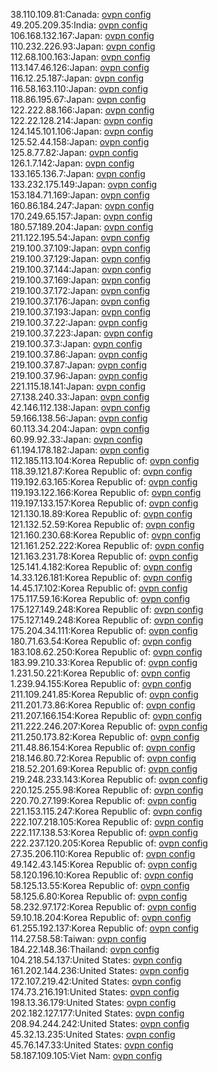38.110.109.81:Canada: [ovpn config](vpn/38_110_109_81.ovpn)  
49.205.209.35:India: [ovpn config](vpn/49_205_209_35.ovpn)  
106.168.132.167:Japan: [ovpn config](vpn/106_168_132_167.ovpn)  
110.232.226.93:Japan: [ovpn config](vpn/110_232_226_93.ovpn)  
112.68.100.163:Japan: [ovpn config](vpn/112_68_100_163.ovpn)  
113.147.46.126:Japan: [ovpn config](vpn/113_147_46_126.ovpn)  
116.12.25.187:Japan: [ovpn config](vpn/116_12_25_187.ovpn)  
116.58.163.110:Japan: [ovpn config](vpn/116_58_163_110.ovpn)  
118.86.195.67:Japan: [ovpn config](vpn/118_86_195_67.ovpn)  
122.222.88.166:Japan: [ovpn config](vpn/122_222_88_166.ovpn)  
122.22.128.214:Japan: [ovpn config](vpn/122_22_128_214.ovpn)  
124.145.101.106:Japan: [ovpn config](vpn/124_145_101_106.ovpn)  
125.52.44.158:Japan: [ovpn config](vpn/125_52_44_158.ovpn)  
125.8.77.82:Japan: [ovpn config](vpn/125_8_77_82.ovpn)  
126.1.7.142:Japan: [ovpn config](vpn/126_1_7_142.ovpn)  
133.165.136.7:Japan: [ovpn config](vpn/133_165_136_7.ovpn)  
133.232.175.149:Japan: [ovpn config](vpn/133_232_175_149.ovpn)  
153.184.71.169:Japan: [ovpn config](vpn/153_184_71_169.ovpn)  
160.86.184.247:Japan: [ovpn config](vpn/160_86_184_247.ovpn)  
170.249.65.157:Japan: [ovpn config](vpn/170_249_65_157.ovpn)  
180.57.189.204:Japan: [ovpn config](vpn/180_57_189_204.ovpn)  
211.122.195.54:Japan: [ovpn config](vpn/211_122_195_54.ovpn)  
219.100.37.109:Japan: [ovpn config](vpn/219_100_37_109.ovpn)  
219.100.37.129:Japan: [ovpn config](vpn/219_100_37_129.ovpn)  
219.100.37.144:Japan: [ovpn config](vpn/219_100_37_144.ovpn)  
219.100.37.169:Japan: [ovpn config](vpn/219_100_37_169.ovpn)  
219.100.37.172:Japan: [ovpn config](vpn/219_100_37_172.ovpn)  
219.100.37.176:Japan: [ovpn config](vpn/219_100_37_176.ovpn)  
219.100.37.193:Japan: [ovpn config](vpn/219_100_37_193.ovpn)  
219.100.37.22:Japan: [ovpn config](vpn/219_100_37_22.ovpn)  
219.100.37.223:Japan: [ovpn config](vpn/219_100_37_223.ovpn)  
219.100.37.3:Japan: [ovpn config](vpn/219_100_37_3.ovpn)  
219.100.37.86:Japan: [ovpn config](vpn/219_100_37_86.ovpn)  
219.100.37.87:Japan: [ovpn config](vpn/219_100_37_87.ovpn)  
219.100.37.96:Japan: [ovpn config](vpn/219_100_37_96.ovpn)  
221.115.18.141:Japan: [ovpn config](vpn/221_115_18_141.ovpn)  
27.138.240.33:Japan: [ovpn config](vpn/27_138_240_33.ovpn)  
42.146.112.138:Japan: [ovpn config](vpn/42_146_112_138.ovpn)  
59.166.138.56:Japan: [ovpn config](vpn/59_166_138_56.ovpn)  
60.113.34.204:Japan: [ovpn config](vpn/60_113_34_204.ovpn)  
60.99.92.33:Japan: [ovpn config](vpn/60_99_92_33.ovpn)  
61.194.178.182:Japan: [ovpn config](vpn/61_194_178_182.ovpn)  
112.185.113.104:Korea Republic of: [ovpn config](vpn/112_185_113_104.ovpn)  
118.39.121.87:Korea Republic of: [ovpn config](vpn/118_39_121_87.ovpn)  
119.192.63.165:Korea Republic of: [ovpn config](vpn/119_192_63_165.ovpn)  
119.193.122.166:Korea Republic of: [ovpn config](vpn/119_193_122_166.ovpn)  
119.197.133.157:Korea Republic of: [ovpn config](vpn/119_197_133_157.ovpn)  
121.130.18.89:Korea Republic of: [ovpn config](vpn/121_130_18_89.ovpn)  
121.132.52.59:Korea Republic of: [ovpn config](vpn/121_132_52_59.ovpn)  
121.160.230.68:Korea Republic of: [ovpn config](vpn/121_160_230_68.ovpn)  
121.161.252.222:Korea Republic of: [ovpn config](vpn/121_161_252_222.ovpn)  
121.163.231.78:Korea Republic of: [ovpn config](vpn/121_163_231_78.ovpn)  
125.141.4.182:Korea Republic of: [ovpn config](vpn/125_141_4_182.ovpn)  
14.33.126.181:Korea Republic of: [ovpn config](vpn/14_33_126_181.ovpn)  
14.45.17.102:Korea Republic of: [ovpn config](vpn/14_45_17_102.ovpn)  
175.117.59.16:Korea Republic of: [ovpn config](vpn/175_117_59_16.ovpn)  
175.127.149.248:Korea Republic of: [ovpn config](vpn/175_127_149_248.ovpn)  
175.127.149.248:Korea Republic of: [ovpn config](vpn/175_127_149_248.ovpn)  
175.204.34.111:Korea Republic of: [ovpn config](vpn/175_204_34_111.ovpn)  
180.71.63.54:Korea Republic of: [ovpn config](vpn/180_71_63_54.ovpn)  
183.108.62.250:Korea Republic of: [ovpn config](vpn/183_108_62_250.ovpn)  
183.99.210.33:Korea Republic of: [ovpn config](vpn/183_99_210_33.ovpn)  
1.231.50.221:Korea Republic of: [ovpn config](vpn/1_231_50_221.ovpn)  
1.239.94.155:Korea Republic of: [ovpn config](vpn/1_239_94_155.ovpn)  
211.109.241.85:Korea Republic of: [ovpn config](vpn/211_109_241_85.ovpn)  
211.201.73.86:Korea Republic of: [ovpn config](vpn/211_201_73_86.ovpn)  
211.207.166.154:Korea Republic of: [ovpn config](vpn/211_207_166_154.ovpn)  
211.222.246.207:Korea Republic of: [ovpn config](vpn/211_222_246_207.ovpn)  
211.250.173.82:Korea Republic of: [ovpn config](vpn/211_250_173_82.ovpn)  
211.48.86.154:Korea Republic of: [ovpn config](vpn/211_48_86_154.ovpn)  
218.146.80.72:Korea Republic of: [ovpn config](vpn/218_146_80_72.ovpn)  
218.52.201.69:Korea Republic of: [ovpn config](vpn/218_52_201_69.ovpn)  
219.248.233.143:Korea Republic of: [ovpn config](vpn/219_248_233_143.ovpn)  
220.125.255.98:Korea Republic of: [ovpn config](vpn/220_125_255_98.ovpn)  
220.70.27.199:Korea Republic of: [ovpn config](vpn/220_70_27_199.ovpn)  
221.153.115.247:Korea Republic of: [ovpn config](vpn/221_153_115_247.ovpn)  
222.107.218.105:Korea Republic of: [ovpn config](vpn/222_107_218_105.ovpn)  
222.117.138.53:Korea Republic of: [ovpn config](vpn/222_117_138_53.ovpn)  
222.237.120.205:Korea Republic of: [ovpn config](vpn/222_237_120_205.ovpn)  
27.35.206.110:Korea Republic of: [ovpn config](vpn/27_35_206_110.ovpn)  
49.142.43.145:Korea Republic of: [ovpn config](vpn/49_142_43_145.ovpn)  
58.120.196.10:Korea Republic of: [ovpn config](vpn/58_120_196_10.ovpn)  
58.125.13.55:Korea Republic of: [ovpn config](vpn/58_125_13_55.ovpn)  
58.125.6.80:Korea Republic of: [ovpn config](vpn/58_125_6_80.ovpn)  
58.232.97.172:Korea Republic of: [ovpn config](vpn/58_232_97_172.ovpn)  
59.10.18.204:Korea Republic of: [ovpn config](vpn/59_10_18_204.ovpn)  
61.255.192.137:Korea Republic of: [ovpn config](vpn/61_255_192_137.ovpn)  
114.27.58.58:Taiwan: [ovpn config](vpn/114_27_58_58.ovpn)  
184.22.148.36:Thailand: [ovpn config](vpn/184_22_148_36.ovpn)  
104.218.54.137:United States: [ovpn config](vpn/104_218_54_137.ovpn)  
161.202.144.236:United States: [ovpn config](vpn/161_202_144_236.ovpn)  
172.107.219.42:United States: [ovpn config](vpn/172_107_219_42.ovpn)  
174.73.216.191:United States: [ovpn config](vpn/174_73_216_191.ovpn)  
198.13.36.179:United States: [ovpn config](vpn/198_13_36_179.ovpn)  
202.182.127.177:United States: [ovpn config](vpn/202_182_127_177.ovpn)  
208.94.244.242:United States: [ovpn config](vpn/208_94_244_242.ovpn)  
45.32.13.235:United States: [ovpn config](vpn/45_32_13_235.ovpn)  
45.76.147.33:United States: [ovpn config](vpn/45_76_147_33.ovpn)  
58.187.109.105:Viet Nam: [ovpn config](vpn/58_187_109_105.ovpn)  
